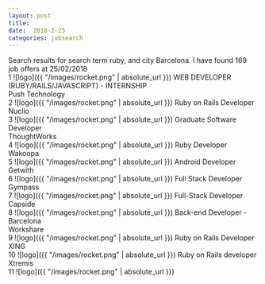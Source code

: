 ```yaml
---
layout: post
title:  
date:  2018-2-25 
categories: jobsearch 
---
```

 Search results for search term ruby, and city Barcelona. I have found  169 job offers at 25/02/2018
<br>
1
![logo]({{ "/images/rocket.png" | absolute_url }})
WEB DEVELOPER (RUBY/RAILS/JAVASCRIPT) - INTERNSHIP
<br>
Push Technology
<br>
2
![logo]({{ "/images/rocket.png" | absolute_url }})
Ruby on Rails Developer
<br>
Nuclio
<br>
3
![logo]({{ "/images/rocket.png" | absolute_url }})
Graduate Software Developer
<br>
ThoughtWorks
<br>
4
![logo]({{ "/images/rocket.png" | absolute_url }})
Ruby Developer
<br>
Wakoopa
<br>
5
![logo]({{ "/images/rocket.png" | absolute_url }})
Android Developer
<br>
Getwith
<br>
6
![logo]({{ "/images/rocket.png" | absolute_url }})
Full Stack Developer
<br>
Gympass
<br>
7
![logo]({{ "/images/rocket.png" | absolute_url }})
Full-Stack Developer
<br>
Capside
<br>
8
![logo]({{ "/images/rocket.png" | absolute_url }})
Back-end Developer - Barcelona
<br>
Workshare
<br>
9
![logo]({{ "/images/rocket.png" | absolute_url }})
Ruby on Rails Developer
<br>
XING
<br>
10
![logo]({{ "/images/rocket.png" | absolute_url }})
Ruby on Rails developer
<br>
Xtremis
<br>
11
![logo]({{ "/images/rocket.png" | absolute_url }})

<br>

